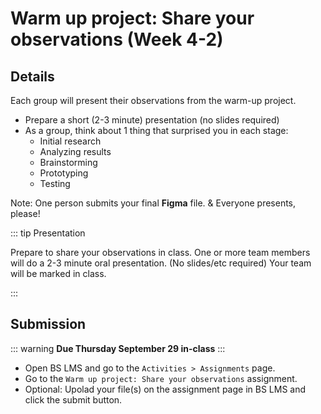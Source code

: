 # Warm up project: Share your observations (Week 4-2) 

## Details

Each group will present their observations from the warm-up project.
- Prepare a short (2-3 minute) presentation (no slides required)
- As a group, think about 1 thing that surprised you in each stage:
    - Initial research
    - Analyzing results
    - Brainstorming
    - Prototyping
    - Testing

Note: One person submits your final **Figma** file. & Everyone presents, please! 


::: tip Presentation

Prepare to share your observations in class. One or more team members will do a 2-3 minute oral presentation. (No slides/etc required) Your team will be marked in class. 

::: 


## Submission

::: warning
**Due Thursday September 29 in-class**
:::

- Open BS LMS and go to the `Activities > Assignments` page.
- Go to the `Warm up project: Share your observations` assignment.
- Optional: Upolad your file(s) on the assignment page in BS LMS and click the submit button.


